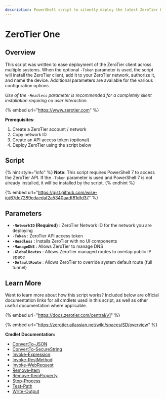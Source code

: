 ```yaml
---
description: PowerShell script to silently deploy the latest ZeroTier One client.
---
```


# ZeroTier One

## Overview

This script was written to ease deployment of the ZeroTier client across multiple systems. When the optional `-Token` parameter is used, the script will install the ZeroTier client, add it to your ZeroTier network, authorize it, and name the device. Additional parameters are available for the various configuration options.

_Use of the `-Headless` parameter is recommended for a completely silent installation requiring no user interaction._

{% embed url="https://www.zerotier.com" %}

**Prerequisites:**&#x20;

1. Create a ZeroTier account / network
2. Copy network ID
3. Create an API access token (optional)
4. Deploy ZeroTier using the script below

## Script

{% hint style="info" %}
**Note:** This script requires PowerShell 7 to access the ZeroTier API. If the `-Token` parameter is used and PowerShell 7 is not already installed, it will be installed by the script.
{% endhint %}

{% embed url="https://gist.github.com/wise-io/67dc7289edaedaf2a5340aadf81dfd37" %}

## Parameters

* **`-NetworkID` (Required)** : ZeroTier Network ID for the network you are deploying
* **`-Token`** : ZeroTier API access token
* **`-Headless`** : Installs ZeroTier with no UI components
* **`-ManageDNS`** : Allows ZeroTier to manage DNS
* **`-GlobalRoutes`** : Allows ZeroTier managed routes to overlap public IP space
* **`-DefaultRoute`** : Allows ZeroTier to override system default route (full tunnel)

## Learn More

Want to learn more about how this script works? Included below are official documentation links for all cmdlets used in this script, as well as other useful documentation where applicable.

{% embed url="https://docs.zerotier.com/central/v1" %}

{% embed url="https://zerotier.atlassian.net/wiki/spaces/SD/overview" %}

**Cmdlet Documentation:**

* [ConvertTo-JSON](https://docs.microsoft.com/en-us/powershell/module/microsoft.powershell.utility/convertto-json?view=powershell-7.2)
* [ConvertTo-SecureString](https://docs.microsoft.com/en-us/powershell/module/microsoft.powershell.security/convertto-securestring?view=powershell-7.2)
* [Invoke-Expression](https://docs.microsoft.com/en-us/powershell/module/microsoft.powershell.utility/invoke-expression?view=powershell-7.2)
* [Invoke-RestMethod​](https://docs.microsoft.com/en-us/powershell/module/microsoft.powershell.utility/invoke-restmethod?view=powershell-7.2)
* [Invoke-WebRequest](https://docs.microsoft.com/en-us/powershell/module/microsoft.powershell.utility/invoke-webrequest?view=powershell-5.1)
* [Remove-Item](https://docs.microsoft.com/en-us/powershell/module/microsoft.powershell.management/remove-item?view=powershell-5.1)
* [Remove-ItemProperty](https://docs.microsoft.com/en-us/powershell/module/microsoft.powershell.management/remove-itemproperty?view=powershell-7.2)
* [Stop-Process](https://docs.microsoft.com/en-us/powershell/module/microsoft.powershell.management/stop-process?view=powershell-7.2)
* [Test-Path](https://docs.microsoft.com/en-us/powershell/module/microsoft.powershell.management/test-path?view=powershell-7.2)
* [Write-Output](https://docs.microsoft.com/en-us/powershell/module/microsoft.powershell.utility/write-output?view=powershell-5.1)
